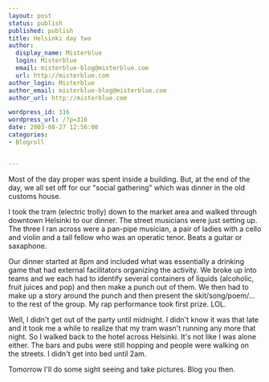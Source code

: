 ```yaml
---
layout: post
status: publish
published: publish
title: Helsinki day two
author:
  display_name: Misterblue
  login: Misterblue
  email: misterblue-blog@misterblue.com
  url: http://misterblue.com
author_login: Misterblue
author_email: misterblue-blog@misterblue.com
author_url: http://misterblue.com

wordpress_id: 316
wordpress_url: /?p=316
date: 2003-08-27 12:56:00
categories:
- Blogroll


---
```

<p>
Most of the day proper was spent inside a building.  But, at the end of the day, we all set off for our "social gathering" which was dinner in the old customs house.
</p>
<p>
I took the tram (electric trolly) down to the market area and walked through downtown Helsinki to our dinner.  The street musicians were just setting up.  The three I ran across were a pan-pipe musician, a pair of ladies with a cello and violin and a tall fellow who was an operatic tenor.  Beats a guitar or saxaphone.
</p>
<p>
Our dinner started at 8pm and included what was essentially a drinking game that had external facilitators organizing the activity.  We broke up into teams and we each had to identify several containers of liquids (alcoholic, fruit juices and pop) and then make a punch out of them.  We then had to make up a story around the punch and then present the skit/song/poem/... to the rest of the group.  My rap performance took first prize.  LOL.
</p>
<p>
Well, I didn't get out of the party until midnight.  I didn't know it was that late and it took me a while to realize that my tram wasn't running any more that night.  So I walked back to the hotel across Helsinki.  It's not like I was alone either.  The bars and pubs were still hopping and people were walking on the streets.  I didn't get into bed until 2am.
</p>
<p>
Tomorrow I'll do some sight seeing and take pictures.  Blog you then.
</p>
